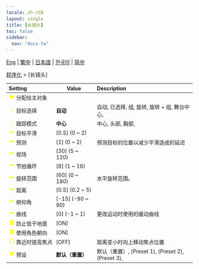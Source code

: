 ```yaml
---
locale: zh-rCN
layout: single
title: [长镜头]
toc: false
sidebar:
  nav: "docs-tw"
---
```

[Eng](/dancexr/menu/2025.4/motion/long_take) | [繁中](/tw/dancexr/menu/2025.4/motion/long_take) | [日本語](/jp/dancexr/menu/2025.4/motion/long_take) | [한국어](/kr/dancexr/menu/2025.4/motion/long_take) | [简中](/zh/dancexr/menu/2025.4/motion/long_take)

[程序化](../menu#程序化) > [长镜头]



| Setting | Value | Description |
| :--- | --- | :--- |
|<nobr> ![videocam icon](/images/icon/ic_videocam.png)  分配给主对象</nobr>|| 
|<nobr> ![chevron icon](/images/icon/ic_chevron.png)  目标选择</nobr>| **自动** | 自动, 已选择, 组, 旋转, 旋转 + 组, 舞台中心,  |
|<nobr> ![chevron icon](/images/icon/ic_chevron.png)  跟踪模式</nobr>| **中心** | 中心, 头部, 胸部,  |
|<nobr> ![slider icon](/images/icon/ic_slider.png)  目标平滑</nobr>| [0.5] (0 ~ 2) | 
|<nobr> ![slider icon](/images/icon/ic_slider.png)  预测</nobr>| [1] (0 ~ 2) | 预测目标的位置以减少平滑造成的延迟
|<nobr> ![slider icon](/images/icon/ic_slider.png)  视场</nobr>| [30] (5 ~ 120) | 
|<nobr> ![slider icon](/images/icon/ic_slider.png)  节拍循环</nobr>| [8] (1 ~ 16) | 
|<nobr> ![slider icon](/images/icon/ic_slider.png)  旋转范围</nobr>| [60] (0 ~ 180) | 水平旋转范围。
|<nobr> ![slider icon](/images/icon/ic_slider.png)  距离</nobr>| [0.5] (0.2 ~ 5) | 
|<nobr> ![slider icon](/images/icon/ic_slider.png)  俯仰角</nobr>| [-15] (-90 ~ 90) | 
|<nobr> ![slider icon](/images/icon/ic_slider.png)  曲线</nobr>| [0] (-1 ~ 1) | 更改运动时使用的缓动曲线
|<nobr> ![check_on icon](/images/icon/ic_check_on.png)  防止低于地面</nobr>| [ON] | 
|<nobr> ![check_on icon](/images/icon/ic_check_on.png)  使用角色朝向</nobr>| [ON] | 
|<nobr> ![check_off icon](/images/icon/ic_check_off.png)  靠近时提高焦点</nobr>| [OFF] | 距离变小时向上移动焦点位置
|<nobr> ![list icon](/images/icon/ic_list.png)  预设</nobr>| **默认（重置）** | 默认（重置）, (Preset 1), (Preset 2), (Preset 3),  |
